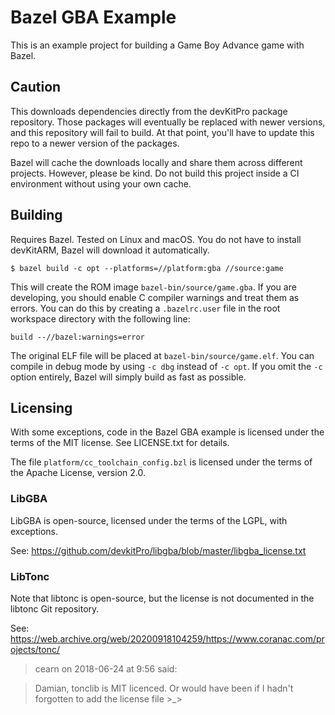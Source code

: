 # Bazel GBA Example

This is an example project for building a Game Boy Advance game with Bazel.

## Caution

This downloads dependencies directly from the devKitPro package repository. Those packages will eventually be replaced with newer versions, and this repository will fail to build. At that point, you'll have to update this repo to a newer version of the packages.

Bazel will cache the downloads locally and share them across different projects. However, please be kind. Do not build this project inside a CI environment without using your own cache.

## Building

Requires Bazel. Tested on Linux and macOS. You do not have to install devKitARM, Bazel will download it automatically.

```shell
$ bazel build -c opt --platforms=//platform:gba //source:game
```

This will create the ROM image `bazel-bin/source/game.gba`. If you are developing, you should enable C compiler warnings and treat them as errors. You can do this by creating a `.bazelrc.user` file in the root workspace directory with the following line:

```
build --//bazel:warnings=error
```

The original ELF file will be placed at `bazel-bin/source/game.elf`. You can compile in debug mode by using `-c dbg` instead of `-c opt`. If you omit the `-c` option entirely, Bazel will simply build as fast as possible.

## Licensing

With some exceptions, code in the Bazel GBA example is licensed under the terms of the MIT license. See LICENSE.txt for details.

The file `platform/cc_toolchain_config.bzl` is licensed under the terms of the Apache License, version 2.0.

### LibGBA

LibGBA is open-source, licensed under the terms of the LGPL, with exceptions. 

See: https://github.com/devkitPro/libgba/blob/master/libgba_license.txt

### LibTonc

Note that libtonc is open-source, but the license is not documented in the libtonc Git repository.

See: https://web.archive.org/web/20200918104259/https://www.coranac.com/projects/tonc/

> cearn on 2018-06-24 at 9:56 said:

> Damian, tonclib is MIT licenced. Or would have been if I hadn't forgotten to add the license file >_>

